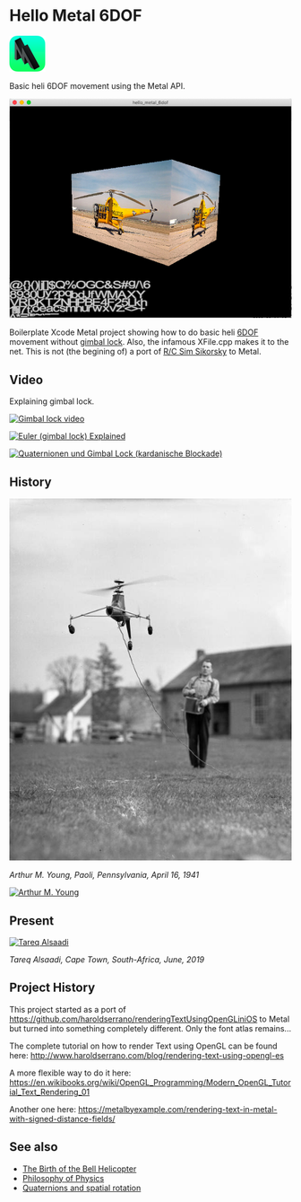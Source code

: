 # Hello Metal 6DOF

![alt text](metal-2-64x64.png "Metal 3")

Basic heli 6DOF movement using the Metal API.

![alt text](sikorsky.png "Sikorsky")


Boilerplate Xcode Metal project showing how to do basic heli [6DOF](https://en.wikipedia.org/wiki/Six_degrees_of_freedom) movement without [gimbal lock](https://en.wikipedia.org/wiki/Gimbal_lock).
Also, the infamous XFile.cpp makes it to the net.
This is not (the begining of) a port of [R/C Sim Sikorsky](https://blacksphere2.github.io/rcsim.html) to Metal.

## Video
Explaining gimbal lock.<p>
[![Gimbal lock video](http://img.youtube.com/vi/q0jgqeS_ACM/0.jpg)](https://www.youtube.com/watch?v=q0jgqeS_ACM)


[![Euler (gimbal lock) Explained](http://img.youtube.com/vi/zc8b2Jo7mno/0.jpg)](https://www.youtube.com/watch?v=zc8b2Jo7mno)


[![Quaternionen und Gimbal Lock (kardanische Blockade)](http://img.youtube.com/vi/kHFwysRM2ps/0.jpg)](https://www.youtube.com/watch?v=kHFwysRM2ps)





## History
![alt text](Model_helicopter_being_controlled_by_its_creator_Arthur_M._Young.jpg "Arthur M. Young")

*Arthur M. Young, Paoli, Pennsylvania, April 16, 1941*

[![Arthur M. Young](http://img.youtube.com/vi/uir9Engj4v4/0.jpg)](https://youtu.be/uir9Engj4v4?t=525)


## Present
[![Tareq Alsaadi](http://img.youtube.com/vi/YCb5TcEmdow/0.jpg)](https://www.youtube.com/watch?v=YCb5TcEmdow)

*Tareq Alsaadi, Cape Town, South-Africa, June, 2019*

<!--1941-2019 => one human life's worth of technological progress.-->

## Project History
This project started as a port of https://github.com/haroldserrano/renderingTextUsingOpenGLiniOS to Metal but turned into something completely different. Only the font atlas remains...

The complete tutorial on how to render Text using OpenGL can be found here:
http://www.haroldserrano.com/blog/rendering-text-using-opengl-es

A more flexible way to do it here:
https://en.wikibooks.org/wiki/OpenGL_Programming/Modern_OpenGL_Tutorial_Text_Rendering_01

Another one here:
https://metalbyexample.com/rendering-text-in-metal-with-signed-distance-fields/


## See also
* [The Birth of the Bell Helicopter](https://www.youtube.com/watch?v=uir9Engj4v4&list=PL63C95D4821B4CFCE)
* [Philosophy of Physics](https://m.youtube.com/watch?v=DACcyBN5Jng)
* [Quaternions and spatial rotation](https://en.wikipedia.org/wiki/Quaternions_and_spatial_rotation)
